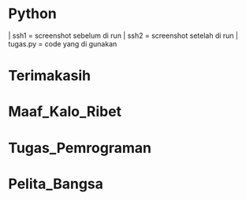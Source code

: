 # Python 
| ssh1 = screenshot sebelum di run
| ssh2 = screenshot setelah di run
| tugas.py = code yang di gunakan
# Terimakasih 
# Maaf_Kalo_Ribet
# Tugas_Pemrograman
# Pelita_Bangsa
